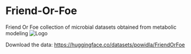 # Friend-Or-Foe
Friend Or Foe collection of microbial datasets obtained from metabolic modeling
![Logo](https://github.com/powidla/Friend-Or-Foe/blob/main/assets/new.drawio.png?raw=true)

Download the data: https://huggingface.co/datasets/powidla/FriendOrFoe
